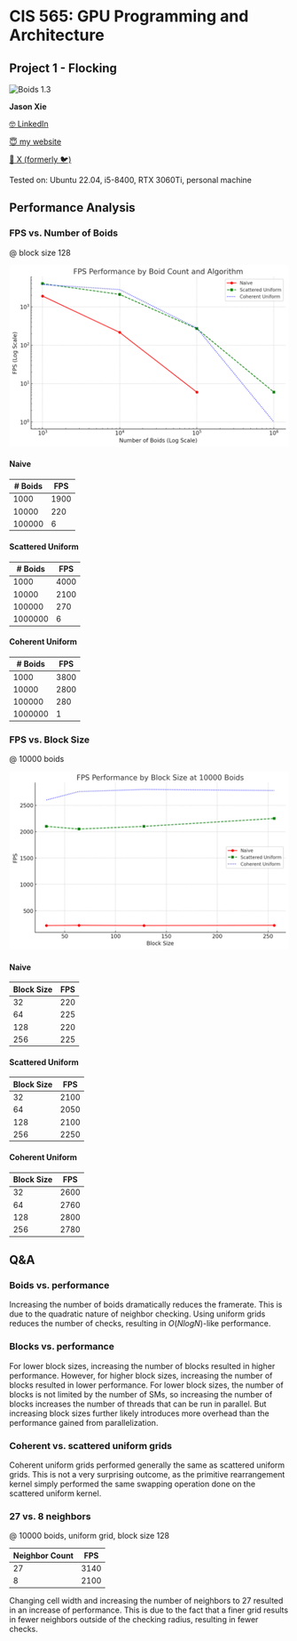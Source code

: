 # CIS 565: GPU Programming and Architecture

## Project 1 - Flocking

![Boids 1.3](images/boids13.gif)

**Jason Xie**

[🤓 LinkedIn](https://linkedin.com/in/jia-chun-xie)

[😇 my website](https://jchunx.dev)

[🥵 X (formerly 🐦)](https://x.com/codemonke_)

Tested on: Ubuntu 22.04, i5-8400, RTX 3060Ti, personal machine

## Performance Analysis

### FPS vs. Number of Boids

@ block size 128

![FPS vs. Number of Boids](images/boids-perf.png)

#### Naive

|# Boids| FPS    |
|-------|--------|
| 1000  | 1900 |
| 10000 |  220   |
| 100000|  6   |

#### Scattered Uniform

|# Boids| FPS    |
|-------|--------|
| 1000  |  4000  |
| 10000 |  2100  |
| 100000|  270   |
| 1000000|  6   |

#### Coherent Uniform

|# Boids| FPS    |
|-------|--------|
| 1000  |  3800  |
| 10000 |  2800  |
| 100000|  280   |
| 1000000|  1    |

### FPS vs. Block Size

@ 10000 boids

![FPS vs. Block Size](images/boids-block-perf.png)

#### Naive

|Block Size| FPS    |
|-------|--------|
| 32  |  220  |
| 64 |  225  |
| 128|  220  |
| 256|  225  |

#### Scattered Uniform

|Block Size| FPS    |
|-------|--------|
| 32  |  2100  |
| 64 |  2050  |
| 128|  2100  |
| 256|  2250  |

#### Coherent Uniform

|Block Size| FPS    |
|-------|--------|
| 32  |  2600  |
| 64 |  2760  |
| 128|  2800  |
| 256|  2780  |

## Q&A

### Boids vs. performance

Increasing the number of boids dramatically reduces the framerate. This is due to the quadratic nature of neighbor checking. Using uniform grids reduces the number of checks, resulting in $O(NlogN)$-like performance.

### Blocks vs. performance

For lower block sizes, increasing the number of blocks resulted in higher performance. However, for higher block sizes, increasing the number of blocks resulted in lower performance. For lower block sizes, the number of blocks is not limited by the number of SMs, so increasing the number of blocks increases the number of threads that can be run in parallel. But increasing block sizes further likely introduces more overhead than the performance gained from parallelization.

### Coherent vs. scattered uniform grids

Coherent uniform grids performed generally the same as scattered uniform grids. This is not a very surprising outcome, as the primitive rearrangement kernel simply performed the same swapping operation done on the scattered uniform kernel.

### 27 vs. 8 neighbors

@ 10000 boids, uniform grid, block size 128

|Neighbor Count| FPS    |
|-------|--------|
| 27  |  3140  |
| 8 |  2100  |

Changing cell width and increasing the number of neighbors to 27 resulted in an increase of performance. This is due to the fact that a finer grid results in fewer neighbors outside of the checking radius, resulting in fewer checks.
